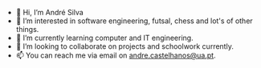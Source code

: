 - 👋 Hi, I’m André Silva
- 👀 I’m interested in software engineering, futsal, chess and lot's of other things.
- 🌱 I’m currently learning computer and IT engineering.
- 💞️ I’m looking to collaborate on projects and schoolwork currently.
- 📫 You can reach me via email on andre.castelhanos@ua.pt.

<!---
AndreSilva-et/AndreSilva-et is a ✨ special ✨ repository because its `README.md` (this file) appears on your GitHub profile.
You can click the Preview link to take a look at your changes.
--->
